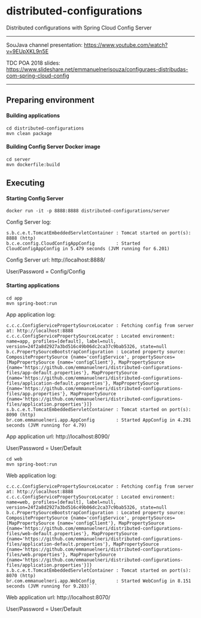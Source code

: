 # distributed-configurations

Distributed configurations with Spring Cloud Config Server

---

SouJava channel presentation: https://www.youtube.com/watch?v=9EUpXKL9n5E

TDC POA 2018 slides: https://www.slideshare.net/emmanuelnerisouza/configuraes-distribudas-com-spring-cloud-config

---

## Preparing environment

#### Building applications

```
cd distributed-configurations
mvn clean package
```

#### Building Config Server Docker image 

```
cd server
mvn dockerfile:build
```

## Executing 

#### Starting Config Server

```
docker run -it -p 8888:8888 distributed-configurations/server
```


Config Server log:
```
s.b.c.e.t.TomcatEmbeddedServletContainer : Tomcat started on port(s): 8888 (http)
b.c.e.config.CloudConfigAppConfig        : Started CloudConfigAppConfig in 5.479 seconds (JVM running for 6.201)

```

Config Server url: http://localhost:8888/ 

User/Password = Config/Config

#### Starting applications


```
cd app
mvn spring-boot:run
```

App application log:
```
c.c.c.ConfigServicePropertySourceLocator : Fetching config from server at: http://localhost:8888
c.c.c.ConfigServicePropertySourceLocator : Located environment: name=app, profiles=[default], label=null, version=24f2a8d2927a3bd516c49b06dc2ca37c9bab5326, state=null
b.c.PropertySourceBootstrapConfiguration : Located property source: CompositePropertySource {name='configService', propertySources=[MapPropertySource {name='configClient'}, MapPropertySource {name='https://github.com/emmanuelneri/distributed-configurations-files/app-default.properties'}, MapPropertySource {name='https://github.com/emmanuelneri/distributed-configurations-files/application-default.properties'}, MapPropertySource {name='https://github.com/emmanuelneri/distributed-configurations-files/app.properties'}, MapPropertySource {name='https://github.com/emmanuelneri/distributed-configurations-files/application.properties'}]}
s.b.c.e.t.TomcatEmbeddedServletContainer : Tomcat started on port(s): 8090 (http)
br.com.emmanuelneri.app.AppConfig        : Started AppConfig in 4.291 seconds (JVM running for 4.79)
```
App application url: http://localhost:8090/ 

User/Password = User/Default

```
cd web
mvn spring-boot:run
```

Web application log:
```
c.c.c.ConfigServicePropertySourceLocator : Fetching config from server at: http://localhost:8888
c.c.c.ConfigServicePropertySourceLocator : Located environment: name=web, profiles=[default], label=null, version=24f2a8d2927a3bd516c49b06dc2ca37c9bab5326, state=null
b.c.PropertySourceBootstrapConfiguration : Located property source: CompositePropertySource {name='configService', propertySources=[MapPropertySource {name='configClient'}, MapPropertySource {name='https://github.com/emmanuelneri/distributed-configurations-files/web-default.properties'}, MapPropertySource {name='https://github.com/emmanuelneri/distributed-configurations-files/application-default.properties'}, MapPropertySource {name='https://github.com/emmanuelneri/distributed-configurations-files/web.properties'}, MapPropertySource {name='https://github.com/emmanuelneri/distributed-configurations-files/application.properties'}]}
s.b.c.e.t.TomcatEmbeddedServletContainer : Tomcat started on port(s): 8070 (http)
br.com.emmanuelneri.app.WebConfig        : Started WebConfig in 8.151 seconds (JVM running for 9.283)```
```

Web application url: http://localhost:8070/ 

User/Password = User/Default
